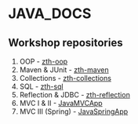 # JAVA_DOCS

## Workshop repositories

1. OOP - [zth-oop](https://github.com/ocpodariu/zth-oop)
2. Maven & JUnit - [zth-maven](https://github.com/ocpodariu/zth-maven)
3. Collections - [zth-collections](https://github.com/ocpodariu/zth-collections)
4. SQL - [zth-sql](https://github.com/ocpodariu/zth-sql)
5. Reflection & JDBC - [zth-reflection](https://github.com/ocpodariu/zth-reflection)
6. MVC I & II - [JavaMVCApp](https://github.com/ocpodariu/JavaMVCApp)
7. MVC III (Spring) - [JavaSpringApp](https://github.com/ocpodariu/JavaSpringApp)
